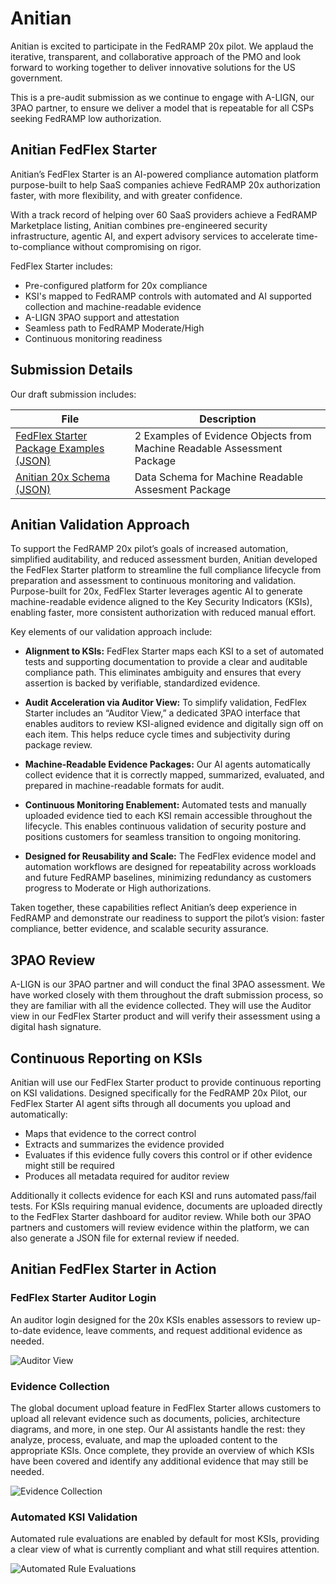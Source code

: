 # Anitian 
Anitian is excited to participate in the FedRAMP 20x pilot. We applaud the iterative, transparent, and collaborative approach of the PMO and look forward to working together to deliver innovative solutions for the US government.  

This is a pre-audit submission as we continue to engage with A-LIGN, our 3PAO partner, to ensure we deliver a model that is repeatable for all CSPs seeking FedRAMP low authorization.  

## Anitian FedFlex Starter 
Anitian’s FedFlex Starter is an AI-powered compliance automation platform purpose-built to help SaaS companies achieve FedRAMP 20x authorization faster, with more flexibility, and with greater confidence.  

With a track record of helping over 60 SaaS providers achieve a FedRAMP Marketplace listing, Anitian combines pre-engineered security infrastructure, agentic AI, and expert advisory services to accelerate time-to-compliance without compromising on rigor.  

FedFlex Starter includes:  
- Pre-configured platform for 20x compliance  
- KSI's mapped to FedRAMP controls with automated and AI supported collection and machine-readable evidence  
- A-LIGN 3PAO support and attestation  
- Seamless path to FedRAMP Moderate/High  
- Continuous monitoring readiness  

  
## Submission Details 
Our draft submission includes: 

| File | Description |
|----------|----------|
| [FedFlex Starter Package Examples (JSON)](Anitian_Evidence_Objects.json)    | 2 Examples of Evidence Objects from Machine Readable Assessment Package  |
| [Anitian 20x Schema (JSON)](Anitian_20x_Schema.json)    |  Data Schema for Machine Readable Assesment Package |


## Anitian Validation Approach
To support the FedRAMP 20x pilot’s goals of increased automation, simplified auditability, and reduced assessment burden, Anitian developed the FedFlex Starter platform to streamline the full compliance lifecycle from preparation and assessment to continuous monitoring and validation. Purpose-built for 20x, FedFlex Starter leverages agentic AI to generate machine-readable evidence aligned to the Key Security Indicators (KSIs), enabling faster, more consistent authorization with reduced manual effort.  

Key elements of our validation approach include:
- **Alignment to KSIs:** FedFlex Starter maps each KSI to a set of automated tests and supporting documentation to provide a clear and auditable compliance path. This eliminates ambiguity and ensures that every assertion is backed by verifiable, standardized evidence. 

- **Audit Acceleration via Auditor View:** To simplify validation, FedFlex Starter includes an “Auditor View,” a dedicated 3PAO interface that enables auditors to review KSI-aligned evidence and digitally sign off on each item. This helps reduce cycle times and subjectivity during package review. 

- **Machine-Readable Evidence Packages:** Our AI agents automatically collect evidence that it is correctly mapped, summarized, evaluated, and prepared in machine-readable formats for audit.

- **Continuous Monitoring Enablement:** Automated tests and manually uploaded evidence tied to each KSI remain accessible throughout the lifecycle. This enables continuous validation of security posture and positions customers for seamless transition to ongoing monitoring. 

- **Designed for Reusability and Scale:** The FedFlex evidence model and automation workflows are designed for repeatability across workloads and future FedRAMP baselines, minimizing redundancy as customers progress to Moderate or High authorizations. 

Taken together, these capabilities reflect Anitian’s deep experience in FedRAMP and demonstrate our readiness to support the pilot’s vision: faster compliance, better evidence, and scalable security assurance. 


## 3PAO Review 
A-LIGN is our 3PAO partner and will conduct the final 3PAO assessment. We have worked closely with them throughout the draft submission process, so they are familiar with all the evidence collected. They will use the Auditor view in our FedFlex Starter product and will verify their assessment using a digital hash signature.   


## Continuous Reporting on KSIs 
Anitian will use our FedFlex Starter product to provide continuous reporting on KSI validations. Designed specifically for the FedRAMP 20x Pilot, our FedFlex Starter AI agent sifts through all documents you upload and automatically:
- Maps that evidence to the correct control
- Extracts and summarizes the evidence provided
- Evaluates if this evidence fully covers this control or if other evidence might still be required
- Produces all metadata required for auditor review

Additionally it collects evidence for each KSI and runs automated pass/fail tests. For KSIs requiring manual evidence, documents are uploaded directly to the FedFlex Starter dashboard for auditor review. While both our 3PAO partners and customers will review evidence within the platform, we can also generate a JSON file for external review if needed.

## Anitian FedFlex Starter in Action

### FedFlex Starter Auditor Login
An auditor login designed for the 20x KSIs enables assessors to review up-to-date evidence, leave comments, and request additional evidence as needed. 

![Auditor View](http://images/auditor_view.png)

### Evidence Collection
The global document upload feature in FedFlex Starter allows customers to upload all relevant evidence such as documents, policies, architecture diagrams, and more, in one step. Our AI assistants handle the rest: they analyze, process, evaluate, and map the uploaded content to the appropriate KSIs. Once complete, they provide an overview of which KSIs have been covered and identify any additional evidence that may still be needed. 

![Evidence Collection](http://images/evidence_collection.png)

### Automated KSI Validation
Automated rule evaluations are enabled by default for most KSIs, providing a clear view of what is currently compliant and what still requires attention.

![Automated Rule Evaluations](http://automated_KSI_validation.png)
